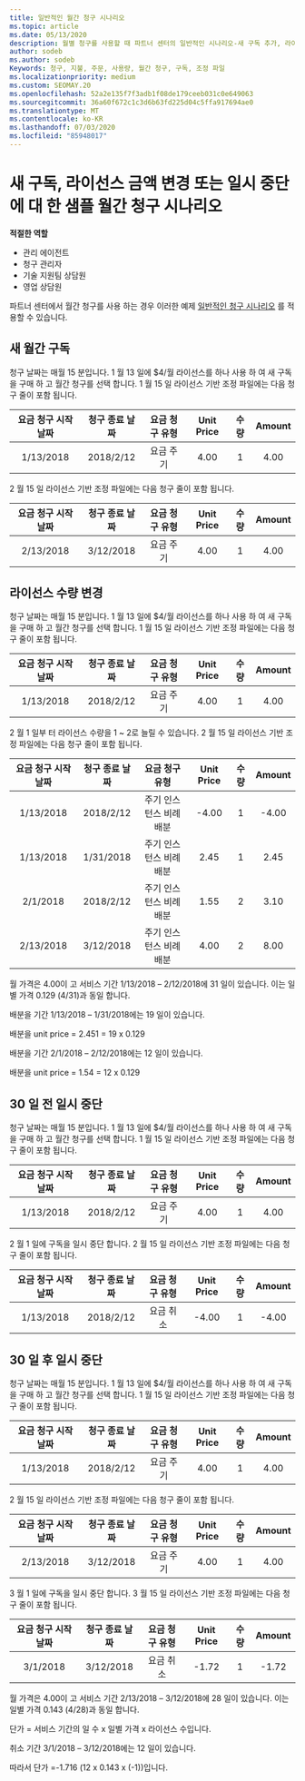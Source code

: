 ```yaml
---
title: 일반적인 월간 청구 시나리오
ms.topic: article
ms.date: 05/13/2020
description: 월별 청구를 사용할 때 파트너 센터의 일반적인 시나리오-새 구독 추가, 라이선스 수량 변경, 구독 일시 중단 등이 있습니다.
author: sodeb
ms.author: sodeb
Keywords: 청구, 지불, 주문, 사용량, 월간 청구, 구독, 조정 파일
ms.localizationpriority: medium
ms.custom: SEOMAY.20
ms.openlocfilehash: 52a2e135f7f3adb1f08de179ceeb031c0e649063
ms.sourcegitcommit: 36a60f672c1c3d6b63fd225d04c5ffa917694ae0
ms.translationtype: MT
ms.contentlocale: ko-KR
ms.lasthandoff: 07/03/2020
ms.locfileid: "85948017"
---
```

# <a name="sample-monthly-billing-scenarios-for-new-subscriptions-changing-license-amounts-or-suspensions"></a>새 구독, 라이선스 금액 변경 또는 일시 중단에 대 한 샘플 월간 청구 시나리오

**적절한 역할**

- 관리 에이전트
- 청구 관리자
- 기술 지원팀 상담원
- 영업 상담원

파트너 센터에서 월간 청구를 사용 하는 경우 이러한 예제 [일반적인 청구 시나리오](common-billing-scenarios.md) 를 적용할 수 있습니다.

## <a name="new-monthly-subscription"></a>새 월간 구독

청구 날짜는 매월 15 분입니다. 1 월 13 일에 $4/월 라이선스를 하나 사용 하 여 새 구독을 구매 하 고 월간 청구를 선택 합니다. 1 월 15 일 라이선스 기반 조정 파일에는 다음 청구 줄이 포함 됩니다.

|요금 청구 시작 날짜 |청구 종료 날짜 |요금 청구 유형 |Unit Price |수량 |Amount |
|       :---:      |    :---:       | :---:      |:---:      |:---:    |:---:  |
|1/13/2018         |2018/2/12    |요금 주기   |4.00       |1        |4.00 |

2 월 15 일 라이선스 기반 조정 파일에는 다음 청구 줄이 포함 됩니다.

|요금 청구 시작 날짜 |청구 종료 날짜 |요금 청구 유형 |Unit Price |수량 |Amount |
|       :---:      |    :---:       | :---:      |:---:      |:---:    |:---:  |
|2/13/2018         |3/12/2018    |요금 주기   |4.00       |1        |4.00 |

## <a name="change-license-quantity"></a>라이선스 수량 변경

청구 날짜는 매월 15 분입니다. 1 월 13 일에 $4/월 라이선스를 하나 사용 하 여 새 구독을 구매 하 고 월간 청구를 선택 합니다. 1 월 15 일 라이선스 기반 조정 파일에는 다음 청구 줄이 포함 됩니다.

|요금 청구 시작 날짜 |청구 종료 날짜 |요금 청구 유형 |Unit Price |수량 |Amount |
|       :---:      |    :---:       | :---:      |:---:      |:---:    |:---:  |
|1/13/2018         |2018/2/12    |요금 주기   |4.00       |1        |4.00    |

2 월 1 일부 터 라이선스 수량을 1 ~ 2로 늘릴 수 있습니다. 2 월 15 일 라이선스 기반 조정 파일에는 다음 청구 줄이 포함 됩니다.

|요금 청구 시작 날짜 |청구 종료 날짜 |요금 청구 유형 |Unit Price |수량 |Amount |
|       :---:      |    :---:       | :---:      |:---:      |:---:    |:---:  |
| 1/13/2018        |2018/2/12    |주기 인스턴스 비례 배분   |-4.00       |1        |-4.00   |
|1/13/2018         |1/31/2018    | 주기 인스턴스 비례 배분   |2.45       |1        |2.45    |
|2/1/2018         |2018/2/12    | 주기 인스턴스 비례 배분   |1.55       |2        |3.10    |
|2/13/2018         |3/12/2018    | 주기 인스턴스 비례 배분   |4.00       |2        |8.00    |

월 가격은 4.00이 고 서비스 기간 1/13/2018 – 2/12/2018에 31 일이 있습니다. 이는 일별 가격 0.129 (4/31)과 동일 합니다.

배분을 기간 1/13/2018 – 1/31/2018에는 19 일이 있습니다.

배분을 unit price = 2.451 = 19 x 0.129

배분을 기간 2/1/2018 – 2/12/2018에는 12 일이 있습니다.

배분을 unit price = 1.54 = 12 x 0.129

## <a name="suspend-before-30-days"></a>30 일 전 일시 중단

청구 날짜는 매월 15 분입니다. 1 월 13 일에 $4/월 라이선스를 하나 사용 하 여 새 구독을 구매 하 고 월간 청구를 선택 합니다. 1 월 15 일 라이선스 기반 조정 파일에는 다음 청구 줄이 포함 됩니다.

|요금 청구 시작 날짜 |청구 종료 날짜 |요금 청구 유형 |Unit Price |수량 |Amount |
|       :---:      |    :---:       | :---:      |:---:      |:---:    |:---:  |
|1/13/2018         |2018/2/12    |요금 주기   |4.00       |1        |4.00    |

2 월 1 일에 구독을 일시 중단 합니다. 2 월 15 일 라이선스 기반 조정 파일에는 다음 청구 줄이 포함 됩니다.

|요금 청구 시작 날짜 |청구 종료 날짜 |요금 청구 유형 |Unit Price |수량 |Amount |
|       :---:      |    :---:       | :---:      |:---:      |:---:    |:---:  |
1/13/2018|2018/2/12|요금 취소|-4.00|1|-4.00

## <a name="suspend-after-30-days"></a>30 일 후 일시 중단

청구 날짜는 매월 15 분입니다. 1 월 13 일에 $4/월 라이선스를 하나 사용 하 여 새 구독을 구매 하 고 월간 청구를 선택 합니다. 1 월 15 일 라이선스 기반 조정 파일에는 다음 청구 줄이 포함 됩니다.

|요금 청구 시작 날짜 |청구 종료 날짜 |요금 청구 유형 |Unit Price |수량 |Amount |
|       :---:      |    :---:       | :---:      |:---:      |:---:    |:---:  |
1/13/2018|2018/2/12|요금 주기|4.00|1|4.00

2 월 15 일 라이선스 기반 조정 파일에는 다음 청구 줄이 포함 됩니다.

|요금 청구 시작 날짜 |청구 종료 날짜 |요금 청구 유형 |Unit Price |수량 |Amount |
|       :---:      |    :---:       | :---:      |:---:      |:---:    |:---:  |
2/13/2018|3/12/2018|요금 주기|4.00|1|4.00

3 월 1 일에 구독을 일시 중단 합니다. 3 월 15 일 라이선스 기반 조정 파일에는 다음 청구 줄이 포함 됩니다.

|요금 청구 시작 날짜 |청구 종료 날짜 |요금 청구 유형 |Unit Price |수량 |Amount |
|       :---:      |    :---:       | :---:      |:---:      |:---:    |:---:  |
3/1/2018|3/12/2018|요금 취소|-1.72|1|-1.72

월 가격은 4.00이 고 서비스 기간 2/13/2018 – 3/12/2018에 28 일이 있습니다. 이는 일별 가격 0.143 (4/28)과 동일 합니다.

단가 = 서비스 기간의 일 수 x 일별 가격 x 라이선스 수입니다.

취소 기간 3/1/2018 – 3/12/2018에는 12 일이 있습니다.

따라서 단가 =-1.716 (12 x 0.143 x (-1))입니다.
